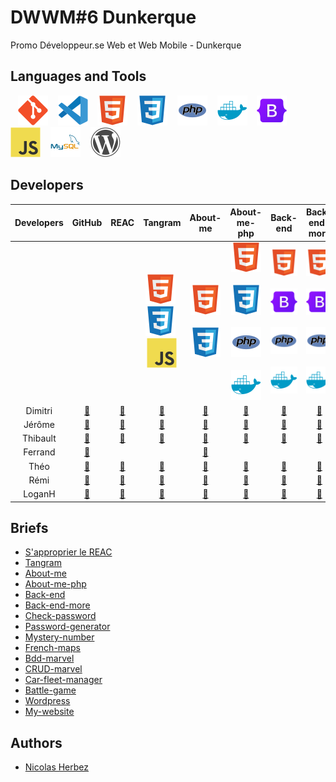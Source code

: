 # DWWM#6 Dunkerque

Promo Développeur.se Web et Web Mobile - Dunkerque

## Languages and Tools

&nbsp;&nbsp;
![img_git](./profile/img/git.svg)
&nbsp;&nbsp;
![img_vscode](./profile/img/vscode.svg)
&nbsp;&nbsp;
![img_html](./profile/img/html.svg)
&nbsp;&nbsp;
![img_css](./profile/img/css.svg)
&nbsp;&nbsp;
![img_php](./profile/img/php.svg)
&nbsp;&nbsp;
![img_docker](./profile/img/docker.svg)
&nbsp;&nbsp;
![img_bootstrap](./profile/img/bootstrap.svg)
&nbsp;&nbsp;
![img_javascript](./profile/img/javascript.svg)
&nbsp;&nbsp;
![img_mysql](./profile/img/mysql.svg)
&nbsp;&nbsp;
![img_wordpress](./profile/img/wordpress.svg)

## Developers

| Developers | GitHub | REAC | Tangram | About-me | About-me-php | Back-end | Back-end-more | Check-password | Password-generator | Mystery-number | French-maps | Bdd-marvel | CRUD-marvel | Car-fleet-manager | Battle-game | My-website |
| :----: | :----: | :----: | :----: | :----: | :----: | :----: | :----: | :----: | :----: | :----: | :----: | :----: | :----: | :----: | :----: | :----: |
|  |  |  | ![img_html](./profile/img/html.svg)&nbsp;![img_css](./profile/img/css.svg)&nbsp;![img_css](./profile/img/javascript.svg) | ![img_html](./profile/img/html.svg)&nbsp;![img_css](./profile/img/css.svg) | ![img_html](./profile/img/html.svg)&nbsp;![img_css](./profile/img/css.svg)&nbsp;![img_php](./profile/img/php.svg)&nbsp;![img_docker](./profile/img/docker.svg) | ![img_html](./profile/img/html.svg)&nbsp;![img_bootstrap](./profile/img/bootstrap.svg)&nbsp;![img_php](./profile/img/php.svg)&nbsp;![img_docker](./profile/img/docker.svg) | ![img_html](./profile/img/html.svg)&nbsp;![img_bootstrap](./profile/img/bootstrap.svg)&nbsp;![img_php](./profile/img/php.svg)&nbsp;![img_docker](./profile/img/docker.svg) | ![img_html](./profile/img/html.svg)&nbsp;![img_bootstrap](./profile/img/bootstrap.svg)&nbsp;![img_php](./profile/img/php.svg)&nbsp;![img_docker](./profile/img/docker.svg) | ![img_html](./profile/img/html.svg)&nbsp;![img_css](./profile/img/css.svg)&nbsp;![img_bootstrap](./profile/img/bootstrap.svg)&nbsp;![img_css](./profile/img/javascript.svg) | ![img_html](./profile/img/html.svg)&nbsp;![img_css](./profile/img/css.svg)&nbsp;![img_bootstrap](./profile/img/bootstrap.svg)&nbsp;![img_css](./profile/img/javascript.svg) | ![img_html](./profile/img/html.svg)&nbsp;![img_css](./profile/img/css.svg)&nbsp;![img_bootstrap](./profile/img/bootstrap.svg)&nbsp;![img_css](./profile/img/javascript.svg) | ![img_mysql](./profile/img/mysql.svg)&nbsp;![img_docker](./profile/img/docker.svg) | ![img_php](./profile/img/php.svg)&nbsp;![img_mysql](./profile/img/mysql.svg)&nbsp;![img_docker](./profile/img/docker.svg) | ![img_php](./profile/img/php.svg)&nbsp;![img_mysql](./profile/img/mysql.svg)&nbsp;![img_docker](./profile/img/docker.svg) |  |  |
| Dimitri | <a href="https://github.com/TDxDimitri">🔗</a> | <a href="https://github.com/DWWM-2-Dunkerque/reac-td">🔗</a> | <a href="https://github.com/DWWM-2-Dunkerque/tangram-td">🔗</a> | <a href="https://github.com/DWWM-2-Dunkerque/about-me-td">🔗</a> | <a href="https://github.com/DWWM-2-Dunkerque/about-me-php-td">🔗</a> | <a href="https://github.com/DWWM-2-Dunkerque/back-end-td">🔗</a> | <a href="https://github.com/DWWM-2-Dunkerque/back-end-more-td">🔗</a> | <a href="https://github.com/DWWM-2-Dunkerque/check-password-td">🔗</a> | <a href="https://github.com/DWWM-2-Dunkerque/password-generator-td">🔗</a> | <a href="https://github.com/DWWM-2-Dunkerque/mystery-number-td">🔗</a> | <a href="https://github.com/DWWM-2-Dunkerque/french-maps-td">🔗</a> | <a href="https://github.com/DWWM-2-Dunkerque/bdd-marvel-td">🔗</a> | <a href="https://github.com/DWWM-2-Dunkerque/crud-marvel-td">🔗</a> | <a href="https://github.com/DWWM-2-Dunkerque/car-fleet-manager-td">🔗</a> |  |  |
| Jérôme | <a href="https://github.com/GuidtJ">🔗</a> | <a href="https://github.com/DWWM-2-Dunkerque/reac-gj">🔗</a> | <a href="https://github.com/DWWM-2-Dunkerque/tangram-gj">🔗</a> | <a href="https://github.com/DWWM-2-Dunkerque/about-me-gj">🔗</a> | <a href="https://github.com/DWWM-2-Dunkerque/about-me-php-gj">🔗</a> | <a href="https://github.com/DWWM-2-Dunkerque/back-end-gj">🔗</a> | <a href="https://github.com/DWWM-2-Dunkerque/back-end-more-gj">🔗</a> | <a href="https://github.com/DWWM-2-Dunkerque/check-password-gj">🔗</a> | <a href="https://github.com/DWWM-2-Dunkerque/password-generator-gj">🔗</a> | <a href="https://github.com/DWWM-2-Dunkerque/mystery-number-gj">🔗</a> | <a href="https://github.com/DWWM-2-Dunkerque/french-maps-gj">🔗</a> | <a href="https://github.com/DWWM-2-Dunkerque/bdd-marvel-gj">🔗</a> | <a href="https://github.com/DWWM-2-Dunkerque/crud-marvel-gj">🔗</a> | <a href="https://github.com/DWWM-2-Dunkerque/car-fleet-manager-gj">🔗</a> |  |  |
| Thibault | <a href="https://github.com/Nightct">🔗</a> | <a href="https://github.com/DWWM-2-Dunkerque/reac-ct">🔗</a> | <a href="https://github.com/DWWM-2-Dunkerque/tangram-ct">🔗</a> | <a href="https://github.com/DWWM-2-Dunkerque/about-me-ct">🔗</a> | <a href="https://github.com/DWWM-2-Dunkerque/about-me-php-ct">🔗</a> | <a href="https://github.com/DWWM-2-Dunkerque/back-end-ct">🔗</a> | <a href="https://github.com/DWWM-2-Dunkerque/back-end-more-ct">🔗</a> | <a href="https://github.com/DWWM-2-Dunkerque/check-password-ct">🔗</a> | <a href="https://github.com/DWWM-2-Dunkerque/password-generator-ct">🔗</a> | <a href="https://github.com/DWWM-2-Dunkerque/mystery-number-ct">🔗</a> | <a href="https://github.com/DWWM-2-Dunkerque/french-maps-ct">🔗</a> | <a href="https://github.com/DWWM-2-Dunkerque/bdd-marvel-ct">🔗</a> | <a href="https://github.com/DWWM-2-Dunkerque/crud-marvel-ct">🔗</a> | <a href="https://github.com/DWWM-2-Dunkerque/car-fleet-manager-ct">🔗</a> |  |
| Ferrand | <a href="https://github.com/ferrand333">🔗</a> |  |  | <a href="https://github.com/DWWM-2-Dunkerque/about-me-nf">🔗</a> |  |  |  |  |  |  |  | <a href="https://github.com/DWWM-2-Dunkerque/bdd-marvel-nf">🔗</a> |  |  |  |  |
| Théo | <a href="https://github.com/FeverTheo">🔗</a> | <a href="https://github.com/DWWM-2-Dunkerque/reac-ft">🔗</a> | <a href="https://github.com/DWWM-2-Dunkerque/tangram-ft">🔗</a> | <a href="https://github.com/DWWM-2-Dunkerque/about-me-ft">🔗</a> | <a href="https://github.com/DWWM-2-Dunkerque/about-me-php-ft">🔗</a> | <a href="https://github.com/DWWM-2-Dunkerque/back-end-ft">🔗</a> | <a href="https://github.com/DWWM-2-Dunkerque/back-end-more-ft">🔗</a> | <a href="https://github.com/DWWM-2-Dunkerque/check-password-ft">🔗</a> | <a href="https://github.com/DWWM-2-Dunkerque/password-generator-ft">🔗</a> | <a href="https://github.com/DWWM-2-Dunkerque/mystery-number-ft">🔗</a> | <a href="https://github.com/DWWM-2-Dunkerque/french-maps-ft">🔗</a> | <a href="https://github.com/DWWM-2-Dunkerque/bdd-marvel-ft">🔗</a> | <a href="https://github.com/DWWM-2-Dunkerque/crud-marvel-ft">🔗</a> | <a href="https://github.com/DWWM-2-Dunkerque/car-fleet-manager-ft">🔗</a> |  |  |
| Rémi | <a href="https://github.com/Remi59430">🔗</a> | <a href="https://github.com/DWWM-2-Dunkerque/reac-pr">🔗</a> | <a href="https://github.com/DWWM-2-Dunkerque/tangram-pr">🔗</a> | <a href="https://github.com/DWWM-2-Dunkerque/about-me-pr">🔗</a> | <a href="https://github.com/DWWM-2-Dunkerque/about-me-php-pr">🔗</a> | <a href="https://github.com/DWWM-2-Dunkerque/back-end-pr">🔗</a> | <a href="https://github.com/DWWM-2-Dunkerque/back-end-more-pr">🔗</a> | <a href="https://github.com/DWWM-2-Dunkerque/check-password-pr">🔗</a> | <a href="https://github.com/DWWM-2-Dunkerque/password-generator-pr">🔗</a> | <a href="https://github.com/DWWM-2-Dunkerque/mystery-number-pr">🔗</a> | <a href="https://github.com/DWWM-2-Dunkerque/french-maps-pr">🔗</a> | <a href="https://github.com/DWWM-2-Dunkerque/bdd-marvel-pr">🔗</a> | <a href="https://github.com/DWWM-2-Dunkerque/crud-marvel-pr">🔗</a> | <a href="https://github.com/DWWM-2-Dunkerque/car-fleet-manager-pr">🔗</a> |  |  |
| LoganH | <a href="https://github.com/Lolodezil">🔗</a> | <a href="https://github.com/DWWM-2-Dunkerque/reac-hl">🔗</a> | <a href="https://github.com/DWWM-2-Dunkerque/tangram-hl">🔗</a> | <a href="https://github.com/DWWM-2-Dunkerque/about-me-hl">🔗</a> | <a href="https://github.com/DWWM-2-Dunkerque/about-me-php-hl">🔗</a> | <a href="https://github.com/DWWM-2-Dunkerque/back-end-hl">🔗</a> | <a href="https://github.com/DWWM-2-Dunkerque/back-end-more-hl">🔗</a> | <a href="https://github.com/DWWM-2-Dunkerque/check-password-hl">🔗</a> | <a href="https://github.com/DWWM-2-Dunkerque/password-generator-hl">🔗</a> | <a href="https://github.com/DWWM-2-Dunkerque/mystery-number-hl">🔗</a> | <a href="https://github.com/DWWM-2-Dunkerque/french-maps-hl">🔗</a> | <a href="https://github.com/DWWM-2-Dunkerque/bdd-marvel-hl">🔗</a> | <a href="https://github.com/DWWM-2-Dunkerque/crud-marvel-hl">🔗</a> | <a href="https://github.com/DWWM-2-Dunkerque/car-fleet-manager-hl">🔗</a> |  |  |

## Briefs

- [S'approprier le REAC](https://github.com/DWWM-2-Dunkerque/reac)
- [Tangram](https://github.com/DWWM-2-Dunkerque/tangram)
- [About-me](https://github.com/DWWM-2-Dunkerque/about-me)
- [About-me-php](https://github.com/DWWM-2-Dunkerque/about-me-php)
- [Back-end](https://github.com/DWWM-2-Dunkerque/back-end)
- [Back-end-more](https://github.com/DWWM-2-Dunkerque/back-end-more)
- [Check-password](https://github.com/DWWM-2-Dunkerque/check-password)
- [Password-generator](https://github.com/DWWM-2-Dunkerque/password-generator)
- [Mystery-number](https://github.com/DWWM-2-Dunkerque/mystery-number)
- [French-maps](https://github.com/DWWM-2-Dunkerque/french-maps)
- [Bdd-marvel](https://github.com/DWWM-2-Dunkerque/bdd-marvel)
- [CRUD-marvel](https://github.com/DWWM-2-Dunkerque/crud-marvel)
- [Car-fleet-manager](https://github.com/DWWM-2-Dunkerque/car-fleet-manager)
- [Battle-game](https://github.com/DWWM-2-Dunkerque/battle-game)
- [Wordpress](https://github.com/DWWM-2-Dunkerque/wordpress)
- [My-website](https://github.com/DWWM-2-Dunkerque/my-website)

## Authors

* [Nicolas Herbez](https://github.com/nicolas-herbez)
